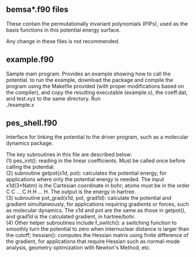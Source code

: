 ## bemsa*.f90 files
These contain the permutationally invariant polynomials (PIPs), used as the basis functions in this potential energy surface.

Any change in these files is not recommended.

## example.f90
Sample main program. Provides an example showing how to call the potential. to run the example, download the package and compile the program using the Makefile provided (with proper modifications based on the compiler), and copy the resulting executable (example.x), the coeff.dat, and test.xyz to the same directory. Run\
./example.x

## pes_shell.f90
Interface for linking the potential to the driver program, such as a molecular dynamics package.

The key subroutines in this file are described below:\
(1) pes_init(): reading in the linear coefficients. Must be called once before calling the potential.\
(2) subroutine getpot(x1d, pot): calculates the potential energy, for applications where only the potential energy is needed. The input x1d(3*Natm) is the Cartesian coordinate in bohr; atoms must be in the order C C ... C H H ... H. The output is the energy in hartree.\
(3) subroutine pot_grad(x1d, pot, grad1d): calculate the potential and gradient simultaneously, for applications requiring gradients or forces, such as molecular dynamics. The x1d and pot are the same as those in getpot(), and grad1d is the calculated gradient, in hartree/bohr.\
(4) Other helper subroutines include f_switch(): a switching function to smoothly turn the potential to zero when internuclear distance is larger than the cutoff; hessian(): computes the Hessian matrix using finite difference of the gradient, for applications that require Hessian such as normal-mode analysis, geometry optimization with Newton's Method, etc.
